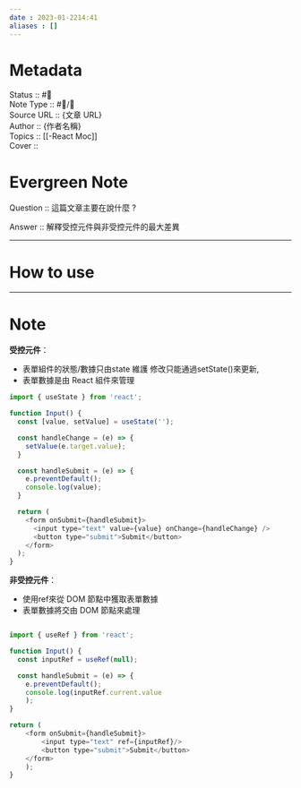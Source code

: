 ```yaml
---
date : 2023-01-2214:41
aliases : []
---
```

# Metadata
Status :: #🌱 <br>
Note Type :: #📨/📝 <br>
Source URL :: {文章 URL} <br>
Author :: {作者名稱} <br>
Topics :: [[-React Moc]]<br>
Cover ::

# Evergreen Note

Question :: 這篇文章主要在說什麼 ?

Answer :: 解釋受控元件與非受控元件的最大差異

---

# How to use

---

# Note
**受控元件**：
- 表單組件的狀態/數據只由state 維護 修改只能通過setState()來更新,
- 表單數據是由 React 組件來管理
```javascript
import { useState } from 'react';

function Input() {
  const [value, setValue] = useState('');

  const handleChange = (e) => {
    setValue(e.target.value);
  }

  const handleSubmit = (e) => {
    e.preventDefault();
    console.log(value);
  }

  return (
    <form onSubmit={handleSubmit}>
      <input type="text" value={value} onChange={handleChange} />
      <button type="submit">Submit</button>
    </form>
  );
}

```

**非受控元件**：
- 使用ref來從 DOM 節點中獲取表單數據
- 表單數據將交由 DOM 節點來處理
```javascript

import { useRef } from 'react';

function Input() {
  const inputRef = useRef(null);

  const handleSubmit = (e) => {
    e.preventDefault();
    console.log(inputRef.current.value
	); 
}

return ( 
	<form onSubmit={handleSubmit}> 
		<input type="text" ref={inputRef}/> 
		<button type="submit">Submit</button> 
	</form> 
	); 
}
```
